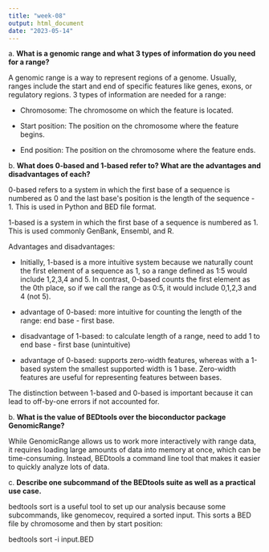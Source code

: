 ```yaml
---
title: "week-08"
output: html_document
date: "2023-05-14"
---
```


a.  **What is a genomic range and what 3 types of information do you need for a range?**

A genomic range is a way to represent regions of a genome. Usually, ranges include the start and end of specific features like genes, exons, or regulatory regions. 3 types of information are needed for a range:

-   Chromosome: The chromosome on which the feature is located.

-   Start position: The position on the chromosome where the feature begins.

-   End position: The position on the chromosome where the feature ends.

b.  **What does 0-based and 1-based refer to? What are the advantages and disadvantages of each?**

0-based refers to a system in which the first base of a sequence is numbered as 0 and the last base's position is the length of the sequence - 1. This is used in Python and BED file format.

1-based is a system in which the first base of a sequence is numbered as 1. This is used commonly GenBank, Ensembl, and R.

Advantages and disadvantages:

-   Initially, 1-based is a more intuitive system because we naturally count the first element of a sequence as 1, so a range defined as 1:5 would include 1,2,3,4 and 5. In contrast, 0-based counts the first element as the 0th place, so if we call the range as 0:5, it would include 0,1,2,3 and 4 (not 5).

-   advantage of 0-based: more intuitive for counting the length of the range: end base - first base.

-   disadvantage of 1-based: to calculate length of a range, need to add 1 to end base - first base (unintuitive)

-   advantage of 0-based: supports zero-width features, whereas with a 1-based system the smallest supported width is 1 base. Zero-width features are useful for representing features between bases.

The distinction between 1-based and 0-based is important because it can lead to off-by-one errors if not accounted for.

b.  **What is the value of BEDtools over the bioconductor package GenomicRange?**

While GenomicRange allows us to work more interactively with range data, it requires loading large amounts of data into memory at once, which can be time-consuming. Instead, BEDtools a command line tool that makes it easier to quickly analyze lots of data. 

c.  **Describe one subcommand of the BEDtools suite as well as a practical use case.**

bedtools sort is a useful tool to set up our analysis because some subcommands, like genomecov, required a sorted input. This sorts a BED file by chromosome and then by start position:  

bedtools sort -i input.BED 
